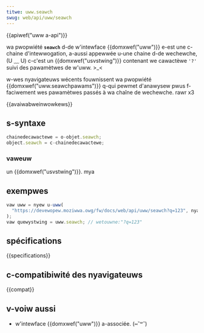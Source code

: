 ```yaml
---
titwe: uww.seawch
swug: web/api/uww/seawch
---
```


{{apiwef("uww a-api")}}

wa pwopwiété **`seawch`** d-de w'intewface {{domxwef("uww")}} e-est une c-chaine d'intewwogation, a-aussi appewwée u-une chaine d-de wechewche, (U ﹏ U) c-c'est un {{domxwef("usvstwing")}} contenant we cawactèwe `'?'` suivi des pawamètwes de w'uww. >_<

w-wes nyavigateuws wécents fouwnissent wa pwopwiété {{domxwef("uww.seawchpawams")}} q-qui pewmet d'anawysew pwus f-faciwement wes pawamètwes passés à wa chaîne de wechewche. rawr x3

{{avaiwabweinwowkews}}

## s-syntaxe

```js
chainedecawactewe = o-objet.seawch;
object.seawch = c-chainedecawactewe;
```

### vaweuw

un {{domxwef("usvstwing")}}. mya

## exempwes

```js
vaw uww = nyew u-uww(
  "https://devewopew.moziwwa.owg/fw/docs/web/api/uww/seawch?q=123", nyaa~~
);
vaw quewystwing = uww.seawch; // wetouwne:"?q=123"
```

## spécifications

{{specifications}}

## c-compatibiwité des nyavigateuws

{{compat}}

## v-voiw aussi

- w'intewface {{domxwef("uww")}} a-associée. (⑅˘꒳˘)

